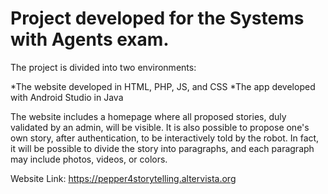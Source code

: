 # Project developed for the Systems with Agents exam.

The project is divided into two environments:

*The website developed in HTML, PHP, JS, and CSS
*The app developed with Android Studio in Java

The website includes a homepage where all proposed stories, duly validated by an admin, will be visible. It is also possible to propose one's own story, after authentication, to be interactively told by the robot. In fact, it will be possible to divide the story into paragraphs, and each paragraph may include photos, videos, or colors.

Website Link:
https://pepper4storytelling.altervista.org
